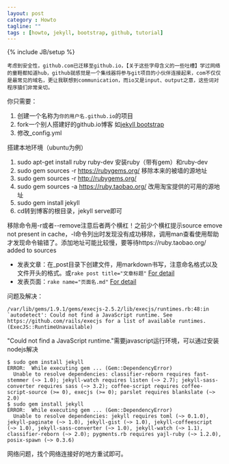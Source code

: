 ```yaml
---
layout: post
category : Howto
tagline: ""
tags : [howto, jekyll, bootstrap, github, tutorial]
---
```

{% include JB/setup %}

	考虑到安全性，github.com已迁移至github.io，【关于这些字母含义的一些吐槽】学过网络的童鞋都知道hub，github就感觉是一个集线器将参与git项目的小伙伴连接起来，com不仅仅是最常见的域名，更让我联想到communication，而io又是input、output之意，这些词对程序猿们非常亲切。

你只需要：

 1. 创建一个名称为`你的用户名.github.io`的项目
 1. fork一个别人搭建好的github.io博客 如[jekyll bootstrap](https://github.com/plusjade/jekyll-bootstrap/)
 1. 修改_config.yml

搭建本地环境（ubuntu为例）

 1. sudo apt-get install ruby ruby-dev   安装ruby（带有gem）和ruby-dev
 1. sudo gem sources -r https://rubygems.org/ 移除本来的被墙的源地址
 1. sudo gem sources -r http://rubygems.org/ 
 1. sudo gem sources -a https://ruby.taobao.org/ 改用淘宝提供的可用的源地址
 1. sudo gem install jekyll
 1. cd转到博客的根目录，jekyll serve即可

 移除命令用-r或者--remove注意后者两个横杠！之前少个横杠提示source emove not present in cache，-l命令列出时发现没有成功移除，调用man查看使用帮助才发现命令输错了。添加地址可能比较慢，要等待https://ruby.taobao.org/ added to sources


 * 发表文章：在_post目录下创建文件，用markdown书写，注意命名格式以及文件开头的格式。或`rake post title="文章标题"` [For detail](http://jekyllbootstrap.com/usage/jekyll-quick-start.html#toc_7)
 * 发表页面：`rake name="页面名.md"` [For detail](http://jekyllbootstrap.com/usage/jekyll-quick-start.html#toc_8)


问题及解决：

	/var/lib/gems/1.9.1/gems/execjs-2.5.2/lib/execjs/runtimes.rb:48:in `autodetect': Could not find a JavaScript runtime. See https://github.com/rails/execjs for a list of available runtimes. (ExecJS::RuntimeUnavailable)

"Could not find a JavaScript runtime."需要javascript运行环境，可以通过安装nodejs解决

	$ sudo gem install jekyll
	ERROR:  While executing gem ... (Gem::DependencyError)
	  Unable to resolve dependencies: classifier-reborn requires fast-stemmer (~> 1.0); jekyll-watch requires listen (~> 2.7); jekyll-sass-converter requires sass (~> 3.2); coffee-script requires coffee-script-source (>= 0), execjs (>= 0); parslet requires blankslate (~> 2.0)
	$ sudo gem install jekyll
	ERROR:  While executing gem ... (Gem::DependencyError)
	  Unable to resolve dependencies: jekyll requires toml (~> 0.1.0), jekyll-paginate (~> 1.0), jekyll-gist (~> 1.0), jekyll-coffeescript (~> 1.0), jekyll-sass-converter (~> 1.0), jekyll-watch (~> 1.1), classifier-reborn (~> 2.0); pygments.rb requires yajl-ruby (~> 1.2.0), posix-spawn (~> 0.3.6)

网络问题，找个网络连接好的地方重试即可。
